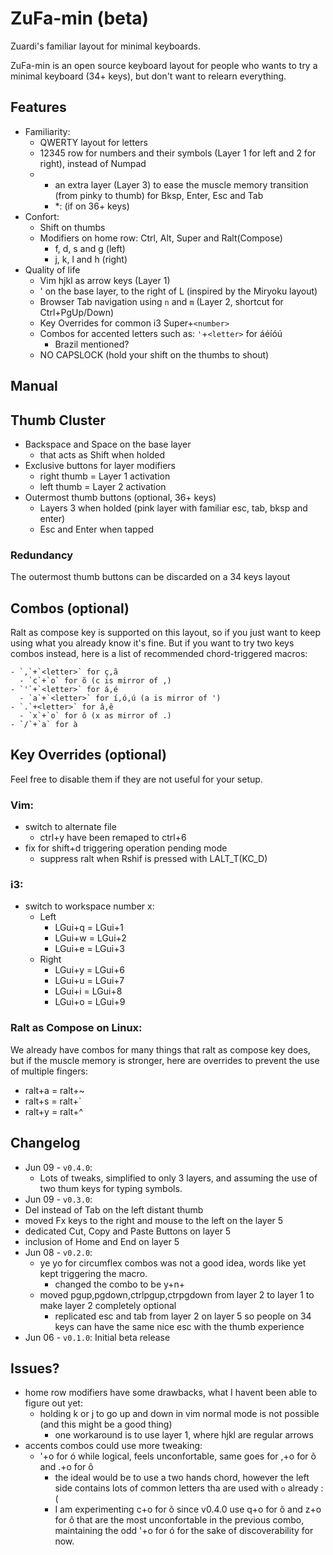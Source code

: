 # ZuFa-min (beta)

Zuardi's familiar layout for minimal keyboards.

ZuFa-min is an open source keyboard layout for people who wants to try a minimal
keyboard (34+ keys), but don't want to relearn everything.

## Features

- Familiarity:
  - QWERTY layout for letters
  - 12345 row for numbers and their symbols (Layer 1 for left and 2 for right), instead of Numpad
  - * an extra layer (Layer 3) to ease the muscle memory transition (from pinky to thumb) for Bksp, Enter, Esc and Tab
    - *: (if on 36+ keys)
- Confort:
  - Shift on thumbs
  - Modifiers on home row: Ctrl, Alt, Super and Ralt(Compose)
    - f, d, s and g (left)
    - j, k, l and h (right)
- Quality of life
  - Vim hjkl as arrow keys (Layer 1)
  - ' on the base layer, to the right of L (inspired by the Miryoku layout)
  - Browser Tab navigation using `n` and `m` (Layer 2, shortcut for Ctrl+PgUp/Down)
  - Key Overrides for common i3 Super+`<number>`
  - Combos for accented letters such as: `'`+`<letter>` for áéíóú
    - Brazil mentioned?
  - NO CAPSLOCK (hold your shift on the thumbs to shout)

## Manual

## Thumb Cluster

- Backspace and Space on the base layer
  - that acts as Shift when holded
- Exclusive buttons for layer modifiers
  - right thumb = Layer 1 activation
  - left thumb = Layer 2 activation
- Outermost thumb buttons (optional, 36+ keys)
  - Layers 3 when holded (pink layer with familiar  esc, tab, bksp and enter)
  - Esc and Enter when tapped

### Redundancy

The outermost thumb buttons can be discarded on a 34 keys layout

## Combos (optional)

Ralt as compose key is supported on this layout, so if you just want to keep using
what you already know it's fine. But if you want to try two keys combos instead,
here is a list of recommended chord-triggered macros:

    - `,`+`<letter>` for ç,ã
      - `c`+`o` for õ (c is mirror of ,)
    - `'`+`<letter>` for á,é
      - `a`+`<letter>` for í,ó,ú (a is mirror of ')
    - `.`+<letter>` for â,ê
      - `x`+`o` for ô (x as mirror of .)
    - `/`+`a` for à

## Key Overrides (optional)

Feel free to disable them if they are not useful for your setup.

### Vim:

- switch to alternate file
  - ctrl+y have been remaped to ctrl+6
- fix for shift+d triggering operation pending mode
  - suppress ralt when Rshif is pressed with LALT_T(KC_D)

### i3:

- switch to workspace number x:
  - Left
    - LGui+q = LGui+1
    - LGui+w = LGui+2
    - LGui+e = LGui+3
  - Right
    - LGui+y = LGui+6
    - LGui+u = LGui+7
    - LGui+i = LGui+8
    - LGui+o = LGui+9

### Ralt as Compose on Linux:

We already have combos for many things that ralt as compose key does,
but if the muscle memory is stronger, here are overrides to prevent the use
of multiple fingers:

- ralt+a = ralt+~
- ralt+s = ralt+`
- ralt+y = ralt+^


## Changelog

- Jun 09 - `v0.4.0`:
  - Lots of tweaks, simplified to only 3 layers, and assuming the use of two thum keys for typing symbols.
- Jun 09 - `v0.3.0`:
 - Del instead of Tab on the left distant thumb
 - moved Fx keys to the right and mouse to the left on the layer 5
 - dedicated Cut, Copy and Paste Buttons on layer 5
 - inclusion of Home and End on layer 5
- Jun 08 - `v0.2.0`:
  - ye yo for circumflex combos was not a good idea, words like yet kept triggering the macro.
    - changed the combo to be y+n+<letter>
  - moved pgup,pgdown,ctrlpgup,ctrpgdown from layer 2 to layer 1 to make layer 2 completely optional
    - replicated esc and tab from layer 2 on layer 5 so people on 34 keys can have the same nice esc with the thumb experience
- Jun 06 - `v0.1.0`: Initial beta release

## Issues?
- home row modifiers have some drawbacks, what I havent been able to figure out yet:
  - holding k or j to go up and down in vim normal mode is not possible (and this might be a good thing)
    - one workaround is to use layer 1, where hjkl are regular arrows
- accents combos could use more tweaking:
  - '+o for ó while logical, feels unconfortable, same goes for ,+o for õ and .+o for ô
    - the ideal would be to use a two hands chord, however the left side contains lots of common letters tha are used with `o` already :(
    - I am experimenting c+o for õ since v0.4.0  use q+o for õ and z+o for ô that are the most unconfortable in the previous combo, maintaining the odd '+o for ó for the sake of discoverability for now.
